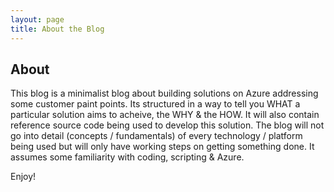 ```yaml
---
layout: page
title: About the Blog
---
```

## About
This blog is a minimalist blog about building solutions on Azure addressing some customer paint points. Its structured in a way to tell you WHAT a particular solution aims to acheive, the WHY & the HOW. It will also contain reference source code being used to develop this solution. The blog will not go into detail (concepts / fundamentals) of every technology / platform being used but will only have working steps on getting something done. It assumes some familiarity with coding, scripting & Azure.

Enjoy!